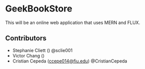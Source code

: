 # GeekBookStore
This will be an online web application that uses MERN and FLUX.


## Contributors

* Stephanie Cliett    ()    @sclie001
* Victor Chang        ()
* Cristian Cepeda     (ccepe014@fiu.edu)    @CristianCepeda
